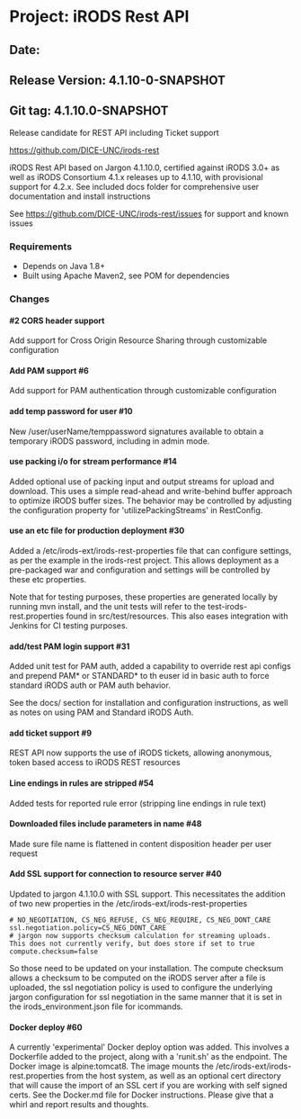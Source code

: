 # Project: iRODS Rest API
## Date: 
## Release Version: 4.1.10-0-SNAPSHOT
## Git tag: 4.1.10.0-SNAPSHOT

Release candidate for REST API including Ticket support

https://github.com/DICE-UNC/irods-rest

iRODS Rest API based on Jargon 4.1.10.0, certified against iRODS 3.0+ as well as iRODS Consortium 4.1.x releases up to 4.1.10, with provisional support for 4.2.x.  See included docs folder for comprehensive user documentation and install instructions

See https://github.com/DICE-UNC/irods-rest/issues for support and known issues


### Requirements

* Depends on Java 1.8+
* Built using Apache Maven2, see POM for dependencies
	
### Changes

#### #2 CORS header support

Add support for Cross Origin Resource Sharing through customizable configuration

#### Add PAM support #6

Add support for PAM authentication through customizable configuration

#### add temp password for user #10

New /user/userName/temppassword signatures available to obtain a temporary iRODS password, including in admin mode.

#### use packing i/o for stream performance #14

Added optional use of packing input and output streams for upload and download.  This uses a simple read-ahead and write-behind buffer approach to optimize iRODS buffer sizes.  The behavior may be controlled by adjusting the configuration property for 'utilizePackingStreams' in RestConfig.

#### use an etc file for production deployment #30

Added a /etc/irods-ext/irods-rest-properties file that can configure settings, as per the example in the irods-rest project.  This allows deployment as a pre-packaged war and configuration and settings will be controlled by these etc properties.

Note that for testing purposes, these properties are generated locally by running mvn install, and the unit tests will refer to the test-irods-rest.properties found in src/test/resources.  This also eases integration with Jenkins for CI testing purposes.

####  add/test PAM login support #31 

Added unit test for PAM auth, added a capability to override rest api configs and prepend PAM* or STANDARD* to th euser id
in basic auth to force standard iRODS auth or PAM auth behavior.

See the docs/ section for installation and configuration instructions, as well as notes on using PAM and Standard iRODS Auth.

#### add ticket support #9

REST API now supports the use of iRODS tickets, allowing anonymous, token based access to iRODS REST resources

#### Line endings in rules are stripped #54

Added tests for reported rule error (stripping line endings in rule text)

#### Downloaded files include parameters in name #48

Made sure file name is flattened in content disposition header per user request

#### Add SSL support for connection to resource server #40

Updated to jargon 4.1.10.0 with SSL support.  This necessitates the addition of two new properties in the /etc/irods-ext/irods-rest-properties

```
# NO_NEGOTIATION, CS_NEG_REFUSE, CS_NEG_REQUIRE, CS_NEG_DONT_CARE
ssl.negotiation.policy=CS_NEG_DONT_CARE
# jargon now supports checksum calculation for streaming uploads.  This does not currently verify, but does store if set to true
compute.checksum=false

```

So those need to be updated on your installation.  The compute checksum allows a checksum to be computed on the iRODS server after a file is uploaded, the ssl negotiation policy is used to configure the underlying jargon configuration for ssl negotiation in the same manner that it is set in the irods_environment.json file for icommands.

#### Docker deploy #60

A currently 'experimental' Docker deploy option was added.  This involves a Dockerfile added to the project, along with a 'runit.sh' as the endpoint.  The Docker image is alpine:tomcat8. The image mounts the /etc/irods-ext/irods-rest.properties from the host system, as well as an optional cert directory that will cause the import of an SSL cert if you are working with self signed certs.  See the Docker.md file for Docker instructions.  Please give that a whirl and report results and thoughts.  



